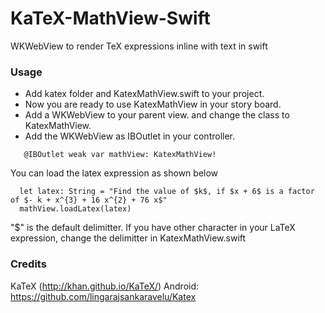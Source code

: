 # KaTeX-MathView-Swift
WKWebView to render TeX expressions inline with text in swift



### Usage
* Add katex folder and KatexMathView.swift to your project.
* Now you are ready to use KatexMathView in your story board.
* Add a WKWebView to your parent view. and change the class to KatexMathView.
* Add the WKWebView as IBOutlet in your controller. 

```
   @IBOutlet weak var mathView: KatexMathView!
```

You can load the latex expression as shown below
```
  let latex: String = "Find the value of $k$, if $x + 6$ is a factor of $- k + x^{3} + 16 x^{2} + 76 x$"
  mathView.loadLatex(latex)
```

"$" is the default delimitter. If you have other character in your LaTeX expression, change the delimitter in KatexMathView.swift

### Credits

KaTeX (http://khan.github.io/KaTeX/)
Android: https://github.com/lingarajsankaravelu/Katex
